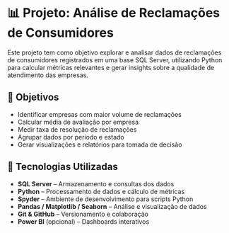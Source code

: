 # 📊 Projeto: Análise de Reclamações de Consumidores

Este projeto tem como objetivo explorar e analisar dados de reclamações de consumidores registrados em uma base SQL Server, utilizando Python para calcular métricas relevantes e gerar insights sobre a qualidade de atendimento das empresas.

## 🎯 Objetivos

- Identificar empresas com maior volume de reclamações
- Calcular média de avaliação por empresa
- Medir taxa de resolução de reclamações
- Agrupar dados por período e estado
- Gerar visualizações e relatórios para tomada de decisão

## 🧰 Tecnologias Utilizadas

- **SQL Server** – Armazenamento e consultas dos dados
- **Python** – Processamento de dados e cálculo de métricas
- **Spyder** – Ambiente de desenvolvimento para scripts Python
- **Pandas / Matplotlib / Seaborn** – Análise e visualização de dados
- **Git & GitHub** – Versionamento e colaboração
- **Power BI** (opcional) – Dashboards interativos


